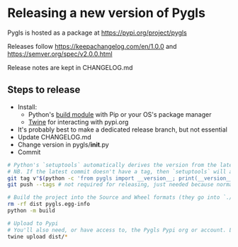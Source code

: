 # Releasing a new version of Pygls

Pygls is hosted as a package at https://pypi.org/project/pygls

Releases follow https://keepachangelog.com/en/1.0.0 and https://semver.org/spec/v2.0.0.html

Release notes are kept in CHANGELOG.md

## Steps to release

  * Install:
      * Python's [build module](https://pypa-build.readthedocs.io/en/latest/) with Pip or your
        OS's package manager
      * [Twine](https://twine.readthedocs.io/en/stable/) for interacting with pypi.org 
  * It's probably best to make a dedicated release branch, but not essential
  * Update CHANGELOG.md
  * Change version in pygls/__init__.py
  * Commit


```sh
# Python's `setuptools` automatically derives the version from the latest Git tag.
# NB. If the latest commit doesn't have a tag, then `setuptools` will add `dev-[hash]` to the version.
git tag v"$(python -c 'from pygls import __version__; print(__version__)')"
git push --tags # not required for releasing, just needed because normal `git push` won't send the tags

# Build the project into the Source and Wheel formats (they go into `./dist`)
rm -rf dist pygls.egg-info
python -m build

# Upload to Pypi
# You'll also need, or have access to, the Pygls Pypi org or account. Likely from @dgreisen
twine upload dist/*
```
